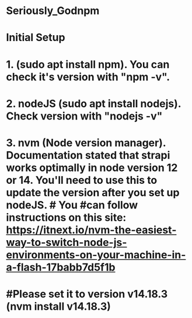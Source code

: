 # Seriously_Godnpm 

#  Initial Setup 
#  1. (sudo apt install npm). You can check it's version with "npm -v".
#  2. nodeJS (sudo apt install nodejs). Check version with "nodejs -v"
#  3. nvm (Node version manager). Documentation stated that strapi works optimally in node version 12 or 14. You'll need to use this to update the version after you set up nodeJS. #  You #can follow instructions on this site: https://itnext.io/nvm-the-easiest-way-to-switch-node-js-environments-on-your-machine-in-a-flash-17babb7d5f1b
#  #Please set it to version v14.18.3 (nvm install v14.18.3) 

